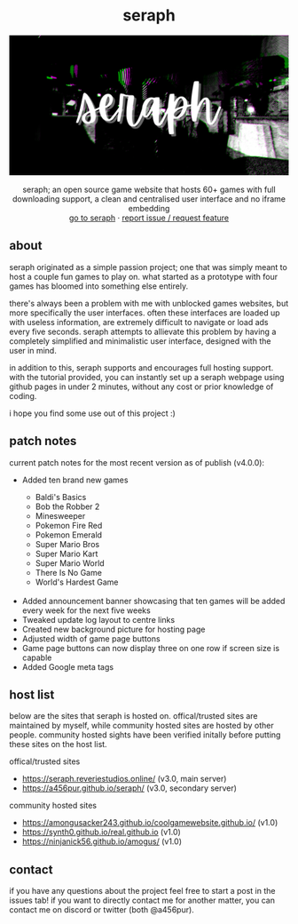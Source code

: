 <h1 align="center">seraph</h1>
<img src="images/seraphbanner.png">

  <p align="center">
    seraph; an open source game website that hosts 60+ games with full downloading support, a clean and centralised user interface and no iframe embedding
    <br/>
    <a href="https://seraph.reveriestudios.online/">go to seraph</a>
    ·
    <a href="https://github.com/a456pur/seraph/issues/new/choose">report issue / request feature</a>
  </p>

## about
seraph originated as a simple passion project; one that was simply meant to host a couple fun games to play on. what started as a prototype with four games has bloomed into something else entirely.

there's always been a problem with me with unblocked games websites, but more specifically the user interfaces. often these interfaces are loaded up with useless information, are extremely difficult to navigate or load ads every five seconds. seraph attempts to allievate this problem by having a completely simplified and minimalistic user interface, designed with the user in mind.

in addition to this, seraph supports and encourages full hosting support. with the tutorial provided, you can instantly set up a seraph webpage using github pages in under 2 minutes, without any cost or prior knowledge of coding.

i hope you find some use out of this project :)

## patch notes
current patch notes for the most recent version as of publish (v4.0.0):
<ul>
    <li>Added ten brand new games</li>
    <ul>
        <li>Baldi's Basics</li>
        <li>Bob the Robber 2</li>
        <li>Minesweeper</li>
        <li>Pokemon Fire Red</li>
        <li>Pokemon Emerald</li>
        <li>Super Mario Bros</li>
        <li>Super Mario Kart</li>
        <li>Super Mario World</li>
        <li>There Is No Game</li>
        <li>World's Hardest Game</li>
    </ul>

<br>
  <li>Added announcement banner showcasing that ten games will be added every week for the next five weeks</li>
              <li>Tweaked update log layout to centre links</li>
            <li>Created new background picture for hosting page</li>
            <li>Adjusted width of game page buttons</li>
            <li>Game page buttons can now display three on one row if screen size is capable</li>
            <li>Added Google meta tags</li>
</ul>

## host list
below are the sites that seraph is hosted on. offical/trusted sites are maintained by myself, while community hosted sites are hosted by other people. community hosted sights have been verified initally before putting these sites on the host list.

offical/trusted sites
- https://seraph.reveriestudios.online/ (v3.0, main server)
- https://a456pur.github.io/seraph/ (v3.0, secondary server)

community hosted sites
- https://amongusacker243.github.io/coolgamewebsite.github.io/ (v1.0)
- https://synth0.github.io/real.github.io (v1.0)
- https://ninjanick56.github.io/amogus/ (v1.0)

## contact
if you have any questions about the project feel free to start a post in the issues tab!
if you want to directly contact me for another matter, you can contact me on discord or twitter (both @a456pur).
